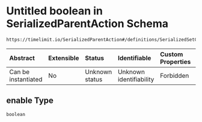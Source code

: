 # Untitled boolean in SerializedParentAction Schema

```txt
https://timelimit.io/SerializedParentAction#/definitions/SerializedSetConsiderRebootManipulationAction/properties/enable
```



| Abstract            | Extensible | Status         | Identifiable            | Custom Properties | Additional Properties | Access Restrictions | Defined In                                                                                       |
| :------------------ | :--------- | :------------- | :---------------------- | :---------------- | :-------------------- | :------------------ | :----------------------------------------------------------------------------------------------- |
| Can be instantiated | No         | Unknown status | Unknown identifiability | Forbidden         | Allowed               | none                | [SerializedParentAction.schema.json*](SerializedParentAction.schema.json "open original schema") |

## enable Type

`boolean`
